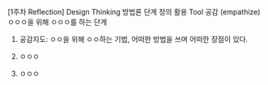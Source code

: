 [1주차 Reflection] Design Thinking 방법론
단계
정의
활용 Tool
공감
(empathize)
ㅇㅇㅇ을 위해 ㅇㅇㅇ를 하는 단계
1. 공감지도:
ㅇㅇ을 위해 ㅇㅇ하는 기법, 어떠한 방법을 쓰며 어떠한 장점이 있다.
 
 
2. ㅇㅇㅇ
 
 
3. ㅇㅇㅇ
 
 
 
